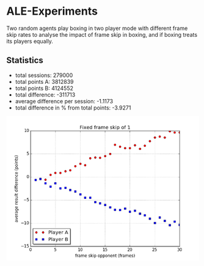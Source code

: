 # ALE-Experiments
Two random agents play boxing in two player mode with different frame skip rates to analyse the impact of frame skip in boxing, and if boxing treats its players equally.

## Statistics
* total sessions: 279000
* total points A: 3812839
* total points B: 4124552
* total difference: -311713
* average difference per session: -1.1173
* total difference in % from total points: -3.9271

![example statistic with fixed frame rate of 1](https://github.com/sneJ-/ALE-Experiments/raw/master/plots/frame_skip_1.png)
